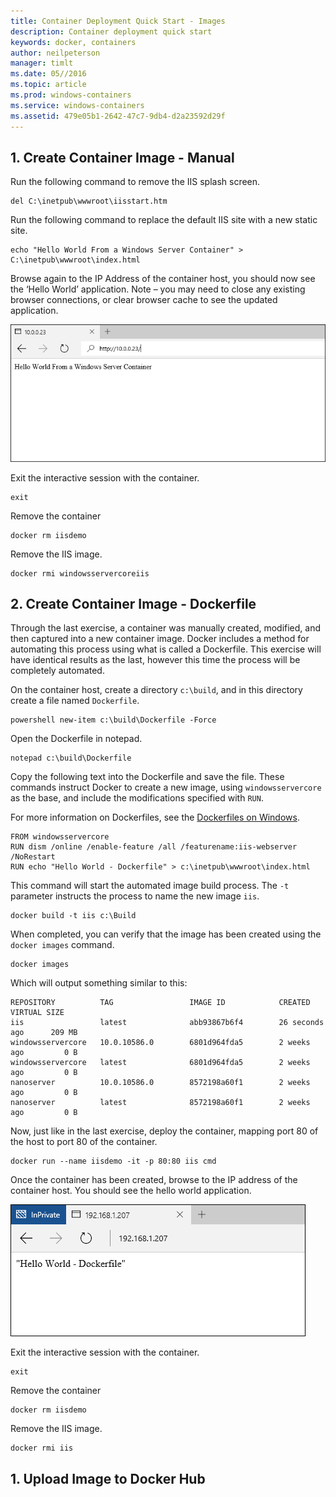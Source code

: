 ```yaml
---
title: Container Deployment Quick Start - Images
description: Container deployment quick start
keywords: docker, containers
author: neilpeterson
manager: timlt
ms.date: 05//2016
ms.topic: article
ms.prod: windows-containers
ms.service: windows-containers
ms.assetid: 479e05b1-2642-47c7-9db4-d2a23592d29f
---
```


## 1. Create Container Image - Manual

Run the following command to remove the IIS splash screen.

```none
del C:\inetpub\wwwroot\iisstart.htm
```

Run the following command to replace the default IIS site with a new static site.

```none
echo "Hello World From a Windows Server Container" > C:\inetpub\wwwroot\index.html
```

Browse again to the IP Address of the container host, you should now see the ‘Hello World’ application. Note – you may need to close any existing browser connections, or clear browser cache to see the updated application.

![](media/hello.png)

Exit the interactive session with the container.

```none
exit
```

Remove the container

```none
docker rm iisdemo
```
Remove the IIS image.

```none
docker rmi windowsservercoreiis
```

## 2. Create Container Image - Dockerfile

Through the last exercise, a container was manually created, modified, and then captured into a new container image. Docker includes a method for automating this process using what is called a Dockerfile. This exercise will have identical results as the last, however this time the process will be completely automated.


On the container host, create a directory `c:\build`, and in this directory create a file named `Dockerfile`.

```none
powershell new-item c:\build\Dockerfile -Force
```

Open the Dockerfile in notepad.

```none
notepad c:\build\Dockerfile
```

Copy the following text into the Dockerfile and save the file. These commands instruct Docker to create a new image, using `windowsservercore` as the base, and include the modifications specified with `RUN`. 

For more information on Dockerfiles, see the [Dockerfiles on Windows](../docker/manage_windows_dockerfile.md).

```none
FROM windowsservercore
RUN dism /online /enable-feature /all /featurename:iis-webserver /NoRestart
RUN echo "Hello World - Dockerfile" > c:\inetpub\wwwroot\index.html
```

This command will start the automated image build process. The `-t` parameter instructs the process to name the new image `iis`.

```none
docker build -t iis c:\Build
```

When completed, you can verify that the image has been created using the `docker images` command.

```none
docker images
```

Which will output something similar to this:

```
REPOSITORY          TAG                 IMAGE ID            CREATED             VIRTUAL SIZE
iis                 latest              abb93867b6f4        26 seconds ago      209 MB
windowsservercore   10.0.10586.0        6801d964fda5        2 weeks ago         0 B
windowsservercore   latest              6801d964fda5        2 weeks ago         0 B
nanoserver          10.0.10586.0        8572198a60f1        2 weeks ago         0 B
nanoserver          latest              8572198a60f1        2 weeks ago         0 B
```


Now, just like in the last exercise, deploy the container, mapping port 80 of the host to port 80 of the container.

```none
docker run --name iisdemo -it -p 80:80 iis cmd
```

Once the container has been created, browse to the IP address of the container host. You should see the hello world application.

![](media/dockerfile2.png)

Exit the interactive session with the container.

```none
exit
```

Remove the container

```none
docker rm iisdemo
```
Remove the IIS image.

```none
docker rmi iis
```

## 1. Upload Image to Docker Hub